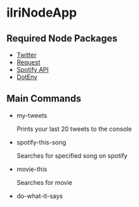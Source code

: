# ilriNodeApp
<h2>Required Node Packages</h2>
<ul>
  <a href="https://www.npmjs.com/package/twitter"><li>Twitter</li></a>
  <a href="https://www.npmjs.com/package/request"><li>Request</li></a>
  <a href="https://www.npmjs.com/package/node-spotify-api"><li>Spotify API</li></a>
  <a href="https://www.npmjs.com/package/dotenv"><li>DotEnv</li></a>
</ul>
<h2>Main Commands</h2>
<ul>
<li>my-tweets</li>
  <p>Prints your last 20 tweets to the console</p>
<li>spotify-this-song</li>
  <p>Searches for specified song on spotify</p>
<li>movie-this</li>
  <p>Searches for movie</p>
<li>do-what-it-says</li>
</ul>

